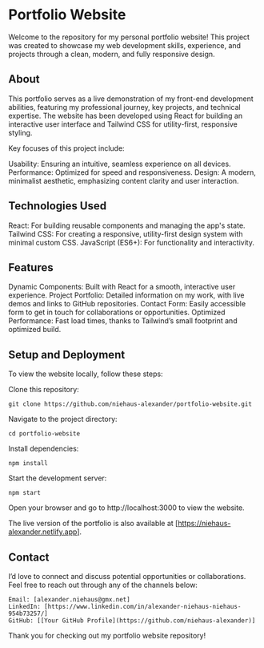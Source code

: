 # Portfolio Website

Welcome to the repository for my personal portfolio website! This project was created to showcase my web development skills, experience, and projects through a clean, modern, and fully responsive design.

## About

This portfolio serves as a live demonstration of my front-end development abilities, featuring my professional journey, key projects, and technical expertise. The website has been developed using React for building an interactive user interface and Tailwind CSS for utility-first, responsive styling.

Key focuses of this project include:

Usability: Ensuring an intuitive, seamless experience on all devices.
Performance: Optimized for speed and responsiveness.
Design: A modern, minimalist aesthetic, emphasizing content clarity and user interaction.

## Technologies Used

React: For building reusable components and managing the app's state.
Tailwind CSS: For creating a responsive, utility-first design system with minimal custom CSS.
JavaScript (ES6+): For functionality and interactivity.

## Features

   
Dynamic Components: Built with React for a smooth, interactive user experience.
Project Portfolio: Detailed information on my work, with live demos and links to GitHub repositories.
Contact Form: Easily accessible form to get in touch for collaborations or opportunities.
Optimized Performance: Fast load times, thanks to Tailwind’s small footprint and optimized build.

## Setup and Deployment

To view the website locally, follow these steps:

Clone this repository:

    git clone https://github.com/niehaus-alexander/portfolio-website.git

Navigate to the project directory:

    cd portfolio-website

Install dependencies:

    npm install

Start the development server:

    npm start

Open your browser and go to http://localhost:3000 to view the website.

The live version of the portfolio is also available at [https://niehaus-alexander.netlify.app].

## Contact

I’d love to connect and discuss potential opportunities or collaborations. Feel free to reach out through any of the channels below:

    Email: [alexander.niehaus@gmx.net]
    LinkedIn: [https://www.linkedin.com/in/alexander-niehaus-niehaus-954b73257/]
    GitHub: [[Your GitHub Profile](https://github.com/niehaus-alexander)]

Thank you for checking out my portfolio website repository!
